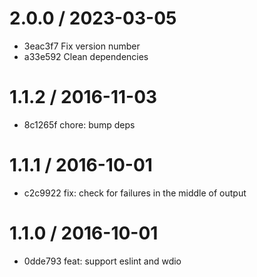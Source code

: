 2.0.0 / 2023-03-05
==================

  * 3eac3f7 Fix version number
  * a33e592 Clean dependencies

1.1.2 / 2016-11-03
==================

  * 8c1265f chore: bump deps

1.1.1 / 2016-10-01
==================

  * c2c9922 fix: check for failures in the middle of output

1.1.0 / 2016-10-01
==================

  * 0dde793 feat: support eslint and wdio

